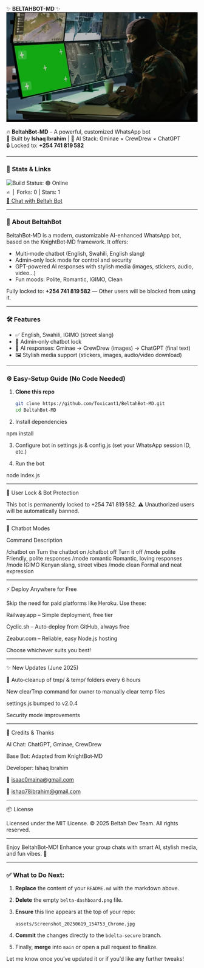 ✨ **BELTAHBOT-MD** ✨  
![BeltahBot Dashboard](assets/Screenshot_20250619_154753_Chrome.jpg)

🔥 **BeltahBot‑MD** – A powerful, customized WhatsApp bot  
👤 Built by **Ishaq Ibrahim** | 🤖 AI Stack: Gminae × CrewDrew × ChatGPT  
🔒 Locked to: **+254 741 819 582**

---

### 💎 Stats & Links
![Build Status: 🟢 Online](#)  
⭐  |  Forks: 0 | Stars: 1  
[🔗 Chat with Beltah Bot](#)  

---

### 🚀 About BeltahBot
BeltahBot‑MD is a modern, customizable AI-enhanced WhatsApp bot, based on the KnightBot‑MD framework. It offers:
- Multi‑mode chatbot (English, Swahili, English slang)  
- Admin‑only lock mode for control and security  
- GPT‑powered AI responses with stylish media (images, stickers, audio, video…)  
- Fun moods: Polite, Romantic, IGIMO, Clean  

Fully locked to: **+254 741 819 582** — Other users will be blocked from using it.

---

### 🛠 Features
- ✅ English, Swahili, IGIMO (street slang)  
- 🔐 Admin‑only chatbot lock  
- 🧠 AI responses: Gminae → CrewDrew (images) → ChatGPT (final text)  
- 🖼 Stylish media support (stickers, images, audio/video download)

---

### ⚙️ Easy‑Setup Guide (No Code Needed)
1. **Clone this repo**  
   ```bash
   git clone https://github.com/Toxicant1/BeltahBot‑MD.git
   cd BeltahBot‑MD

2. Install dependencies

npm install


3. Configure bot in settings.js & config.js (set your WhatsApp session ID, etc.)


4. Run the bot

node index.js




---

🔐 User Lock & Bot Protection

This bot is permanently locked to +254 741 819 582.
⚠️ Unauthorized users will be automatically banned.


---

🤖 Chatbot Modes

Command	Description

/chatbot on	Turn the chatbot on
/chatbot off	Turn it off
/mode polite	Friendly, polite responses
/mode romantic	Romantic, loving responses
/mode IGIMO	Kenyan slang, street vibes
/mode clean	Formal and neat expression



---

⚡️ Deploy Anywhere for Free

Skip the need for paid platforms like Heroku. Use these:

Railway.app – Simple deployment, free tier

Cyclic.sh – Auto‑deploy from GitHub, always free

Zeabur.com – Reliable, easy Node.js hosting


Choose whichever suits you best!


---

✨ New Updates (June 2025)

🧹 Auto‑cleanup of tmp/ & temp/ folders every 6 hours

New clearTmp command for owner to manually clear temp files

settings.js bumped to v2.0.4

Security mode improvements



---

💝 Credits & Thanks

AI Chat: ChatGPT, Gminae, CrewDrew

Base Bot: Adapted from KnightBot‑MD

Developer: Ishaq Ibrahim

📧 isaac0maina@gmail.com

📧 ishaq78ibrahim@gmail.com




---

📦 License

Licensed under the MIT License.
© 2025 Beltah Dev Team. All rights reserved.


---

Enjoy BeltahBot-MD!
Enhance your group chats with smart AI, stylish media, and fun vibes. 🎉

---

### ✅ What to Do Next:
1. **Replace** the content of your `README.md` with the markdown above.
2. **Delete** the empty `belta-dashboard.png` file.
3. **Ensure** this line appears at the top of your repo:

   `assets/Screenshot_20250619_154753_Chrome.jpg`

4. **Commit** the changes directly to the `bdelta‑secure` branch.
5. Finally, **merge** into `main` or open a pull request to finalize.

Let me know once you’ve updated it or if you’d like any further tweaks!

